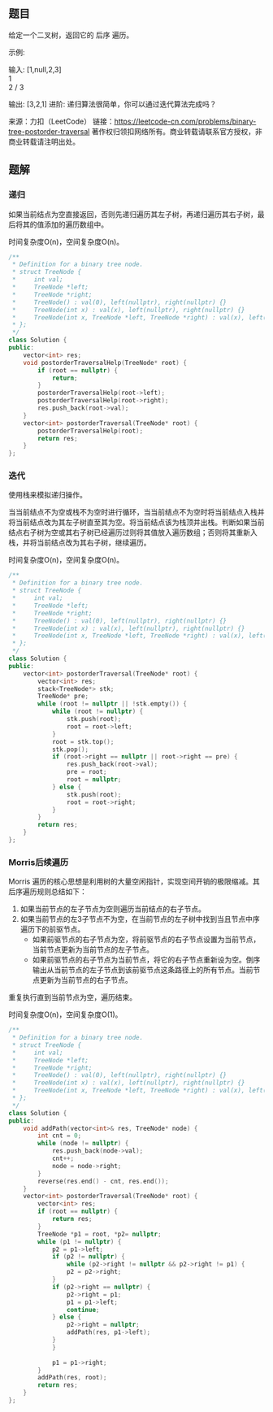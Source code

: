 ## 题目

给定一个二叉树，返回它的 后序 遍历。

示例:

输入: [1,null,2,3]  
   1
    \
     2
    /
   3 

输出: [3,2,1]
进阶: 递归算法很简单，你可以通过迭代算法完成吗？

来源：力扣（LeetCode）
链接：https://leetcode-cn.com/problems/binary-tree-postorder-traversal
著作权归领扣网络所有。商业转载请联系官方授权，非商业转载请注明出处。

## 题解

### 递归

如果当前结点为空直接返回，否则先递归遍历其左子树，再递归遍历其右子树，最后将其的值添加的遍历数组中。

时间复杂度O(n)，空间复杂度O(n)。

```c++
/**
 * Definition for a binary tree node.
 * struct TreeNode {
 *     int val;
 *     TreeNode *left;
 *     TreeNode *right;
 *     TreeNode() : val(0), left(nullptr), right(nullptr) {}
 *     TreeNode(int x) : val(x), left(nullptr), right(nullptr) {}
 *     TreeNode(int x, TreeNode *left, TreeNode *right) : val(x), left(left), right(right) {}
 * };
 */
class Solution {
public:
    vector<int> res;
    void postorderTraversalHelp(TreeNode* root) {
        if (root == nullptr) {
            return;
        }
        postorderTraversalHelp(root->left);
        postorderTraversalHelp(root->right);
        res.push_back(root->val);
    }
    vector<int> postorderTraversal(TreeNode* root) {
        postorderTraversalHelp(root);
        return res;
    }
};
```

### 迭代

使用栈来模拟递归操作。

当当前结点不为空或栈不为空时进行循环，当当前结点不为空时将当前结点入栈并将当前结点改为其左子树直至其为空。将当前结点该为栈顶并出栈。判断如果当前结点右子树为空或其右子树已经遍历过则将其值放入遍历数组；否则将其重新入栈，并将当前结点改为其右子树，继续遍历。

时间复杂度O(n)，空间复杂度O(n)。

```c++
/**
 * Definition for a binary tree node.
 * struct TreeNode {
 *     int val;
 *     TreeNode *left;
 *     TreeNode *right;
 *     TreeNode() : val(0), left(nullptr), right(nullptr) {}
 *     TreeNode(int x) : val(x), left(nullptr), right(nullptr) {}
 *     TreeNode(int x, TreeNode *left, TreeNode *right) : val(x), left(left), right(right) {}
 * };
 */
class Solution {
public:
    vector<int> postorderTraversal(TreeNode* root) {
        vector<int> res;
        stack<TreeNode*> stk;
        TreeNode* pre;
        while (root != nullptr || !stk.empty()) {
            while (root != nullptr) {
                stk.push(root);
                root = root->left;
            }
            root = stk.top();
            stk.pop();
            if (root->right == nullptr || root->right == pre) {
                res.push_back(root->val);
                pre = root;
                root = nullptr;
            } else {
                stk.push(root);
                root = root->right;
            }      
        }
        return res;
    }
};
```

### Morris后续遍历

Morris 遍历的核心思想是利用树的大量空闲指针，实现空间开销的极限缩减。其后序遍历规则总结如下：

1. 如果当前节点的左子节点为空则遍历当前结点的右子节点。
2. 如果当前节点的左3子节点不为空，在当前节点的左子树中找到当且节点中序遍历下的前驱节点。
   - 如果前驱节点的右子节点为空，将前驱节点的右子节点设置为当前节点，当前节点更新为当前节点的左子节点。
   - 如果前驱节点的右子节点为当前节点，将它的右子节点重新设为空。倒序输出从当前节点的左子节点到该前驱节点这条路径上的所有节点。当前节点更新为当前节点的右子节点。

重复执行直到当前节点为空，遍历结束。

时间复杂度O(n)，空间复杂度O(1)。

```c++
/**
 * Definition for a binary tree node.
 * struct TreeNode {
 *     int val;
 *     TreeNode *left;
 *     TreeNode *right;
 *     TreeNode() : val(0), left(nullptr), right(nullptr) {}
 *     TreeNode(int x) : val(x), left(nullptr), right(nullptr) {}
 *     TreeNode(int x, TreeNode *left, TreeNode *right) : val(x), left(left), right(right) {}
 * };
 */
class Solution {
public:
    void addPath(vector<int>& res, TreeNode* node) {
        int cnt = 0;
        while (node != nullptr) {
            res.push_back(node->val);
            cnt++;
            node = node->right;
        }
        reverse(res.end() - cnt, res.end());
    }
    vector<int> postorderTraversal(TreeNode* root) {
        vector<int> res;
        if (root == nullptr) {
            return res;
        }
        TreeNode *p1 = root, *p2= nullptr;
        while (p1 != nullptr) {
            p2 = p1->left;
            if (p2 != nullptr) {
                while (p2->right != nullptr && p2->right != p1) {
                p2 = p2->right;
            }
            if (p2->right == nullptr) {
                p2->right = p1;
                p1 = p1->left;
                continue;
            } else {
                p2->right = nullptr;
                addPath(res, p1->left);
            }
            }
            
            p1 = p1->right;
        }
        addPath(res, root);
        return res;
    }
};
```

